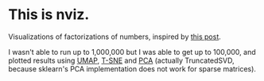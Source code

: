 # This is nviz.

Visualizations of factorizations of numbers, inspired by [this post](https://johnhw.github.io/umap_primes/index.md.html).

I wasn't able to run up to 1,000,000 but I was able to get up to 100,000, and
plotted results using [UMAP](https://umap-learn.readthedocs.io/en/latest/index.html), [T-SNE](https://scikit-learn.org/stable/modules/generated/sklearn.manifold.TSNE.html) and [PCA](https://scikit-learn.org/stable/modules/generated/sklearn.decomposition.TruncatedSVD.html#sklearn.decomposition.TruncatedSVD) (actually TruncatedSVD, because sklearn's PCA implementation does not work for sparse matrices).
